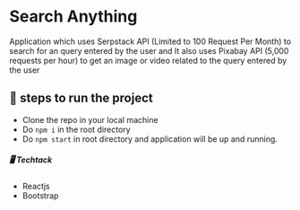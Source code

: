 # Search Anything

Application which uses Serpstack API (Limited to  100 Request Per Month) to search for an query entered by the user and It also uses Pixabay API (5,000 requests per hour) to get an image or video related to the query entered by the user

## 👣 steps to run the project
- Clone the repo in your local machine
- Do ```npm i``` in the root directory
- Do ```npm start``` in root directory and application will be up and running.  

##### 🖥 Techtack
- Reactjs
- Bootstrap
